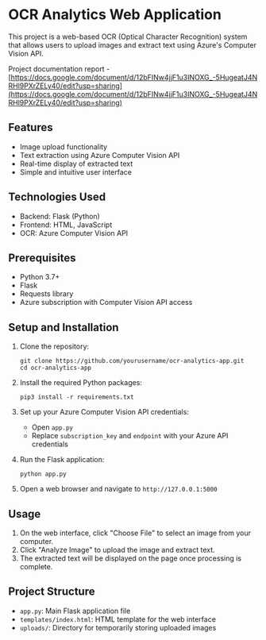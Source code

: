 # OCR Analytics Web Application

This project is a web-based OCR (Optical Character Recognition) system that allows users to upload images and extract text using Azure's Computer Vision API.

Project documentation report - [https://docs.google.com/document/d/12bFINw4jjF1u3INOXG_-5HugeatJ4NRHl9PXrZELy40/edit?usp=sharing](https://docs.google.com/document/d/12bFINw4jjF1u3INOXG_-5HugeatJ4NRHl9PXrZELy40/edit?usp=sharing)

## Features

- Image upload functionality
- Text extraction using Azure Computer Vision API
- Real-time display of extracted text
- Simple and intuitive user interface

## Technologies Used

- Backend: Flask (Python)
- Frontend: HTML, JavaScript
- OCR: Azure Computer Vision API

## Prerequisites

- Python 3.7+
- Flask
- Requests library
- Azure subscription with Computer Vision API access

## Setup and Installation

1. Clone the repository:
   ```
   git clone https://github.com/yourusername/ocr-analytics-app.git
   cd ocr-analytics-app
   ```

2. Install the required Python packages:
   ```
   pip3 install -r requirements.txt
   ```

3. Set up your Azure Computer Vision API credentials:
   - Open `app.py`
   - Replace `subscription_key` and `endpoint` with your Azure API credentials

4. Run the Flask application:
   ```
   python app.py
   ```

5. Open a web browser and navigate to `http://127.0.0.1:5000`

## Usage

1. On the web interface, click "Choose File" to select an image from your computer.
2. Click "Analyze Image" to upload the image and extract text.
3. The extracted text will be displayed on the page once processing is complete.

## Project Structure

- `app.py`: Main Flask application file
- `templates/index.html`: HTML template for the web interface
- `uploads/`: Directory for temporarily storing uploaded images
